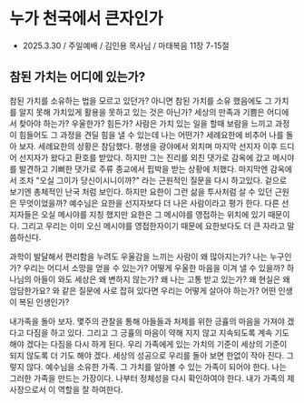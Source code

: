 
# 누가 천국에서 큰자인가
* 2025.3.30 / 주일예배 / 김인용 목사님 / 마태복음 11장 7-15절 

## 참된 가치는 어디에 있는가? 
참된 가치를 소유하는 법을 모르고 있던가? 아니면 참된 가치를 소유 했음에도 그 가치를 알지 못해 가치있게 활용을 못하고 있는 것은 아닌가? 세상의 만족과 기쁨은 어디에서 찾아야 하는가? 우울한가? 힘든가? 사람은 가치 있는 일을 할때 보람을 느끼고 과정이 힘들어도 그 과정을 견딜 힘을 낼 수 있는데 나는 어떤가? 세례요한에 비추어 나를 돌아 보자. 세례요한의 상황은 참담했다. 평생을 광야에서 외치며 마지막 선지자 이후 드디어 선지자가 왔다고 환호를 받았다. 하지만 그는 진리를 외친 댓가로 감옥에 갔고 메시야를 발견하고 기뻐한 댓가로 주류 종교에서 핍박을 받는 상황에 처했다. 마지막엔 감옥에서 조차 "오실 그이가 당신이시니이까?" 라는 근원적인 질문을 다시 하고있다. 겉으로 보기엔 총체적인 난국 처럼 보인다. 하지만 요한이 그런 삶을 투사처럼 살 수 있던 근원은 무엇이었을까? 예수님은 요한을 선지자보다 더 나은 사람이라고 평가 한다. 다른 선지자들은 오실 메시야를 지칭 했지만 요한은 그 메시야를 영접하는 위치에 있기 때문이다. 그리고 우리는 이미 오신 메시야를 영접한자이기 때문에 요한보다도 더 큰 자라고 말씀하신다. 

과학이 발달해서 편리함을 누려도 우울감을 느끼는 사람이 왜 많아지는가? 나는 누구인가? 우리는 어디서 소망을 얻을 수 있는가? 어떻게 우울한 마음을 이겨 낼 수 있을까? 하나님의 아들이 와도 세상은 왜 변하지 않는가? 왜 나는 고통 받고 있는가? 왜 현실은 왜 암담한가요? 와 같은 질문에 사로 잡혀 있다면  우리는 어떻게 살아야 하는가? 어떤 인생이 복된 인생인가? 

내가족을 돌아 보자. 몇주의 관찰을 통해 아들들과 처제를 위한 긍휼의 마음을 가져야 겠다고 다짐을 하고 있다. 그리고 그 긍휼의 마음이 약해 지지 않고 지속되도록 계속 기도해야 겠다는 다짐을 다시 하게 된다. 우리 가족에게 있는 가치의 기준이 세상의 기준이 되지 않도록 더 기도 해야 겠다. 세상의 성공으로 우리를 돌아 보면 한없이 작아 진다. 그렇지 않다. 예수님을 소유한 가족. 그 가치를 알아볼 수 있는 가족이 되어야 한다. 나는 그러한 가족을 만드는 가장이다. 나부터 정체성을 다시 확인하여야 한다. 내가 가족의 제사장으로서 이 역할을 잘 하여한다. 
